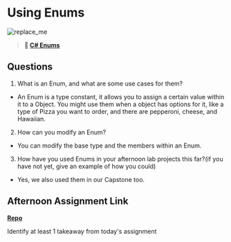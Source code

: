 # Using Enums

![replace_me](https://codeworks.blob.core.windows.net/public/assets/img/illustrations/placeholder.svg)

> **📖 [C# Enums](https://codeworksacademy.com/fs-student-guide/resources/wk10/03-Enums)**

## Questions

1. What is an Enum, and what are some use cases for them?

- An Enum is a type constant, it allows you to assign a certain value within it to a Object. You might use them when a object has options for it, like a type of Pizza you want to order, and there are pepperoni, cheese, and Hawaiian.

2. How can you modify an Enum?

- You can modify the base type and the members within an Enum.

3. How have you used Enums in your afternoon lab projects this far?(if you have not yet, give an example of how you could)

- Yes, we also used them in our Capstone too.

## Afternoon Assignment Link

**[Repo](https://github.com/Jakeepaulin/<ASSIGNMENT_REPO>)**

Identify at least 1 takeaway from today's assignment
